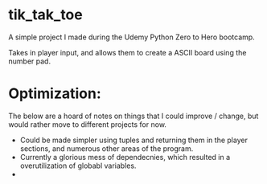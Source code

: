 # tik_tak_toe
A simple project I made during the Udemy Python Zero to Hero bootcamp. 

Takes in player input, and allows them to create a ASCII board using the number pad. 

# Optimization: 
The below are a hoard of notes on things that I could improve / change, but would rather move to different projects for now.

  - Could be made simpler using tuples and returning them in the player sections, and numerous other areas of the program. 
  - Currently a glorious mess of dependecnies, which resulted in a overutilization of globabl variables.
  - 

